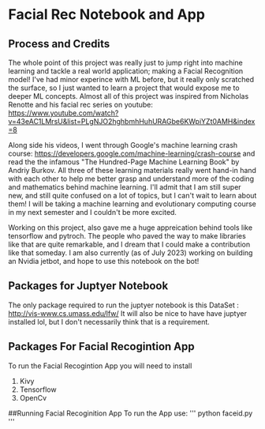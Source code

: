 # Facial Rec Notebook and App
## Process and Credits
The whole point of this project was really just to jump right into machine learning and tackle a real world application; making a Facial Recognition model! I've had minor experince with ML before, but it really only scratched the surface, so I just wanted to learn a project that would expose me to deeper ML concepts. Almost all of this project was inspired from Nicholas Renotte and his facial rec series on youtube: https://www.youtube.com/watch?v=43eAC1LMrsU&list=PLgNJO2hghbmhHuhURAGbe6KWpiYZt0AMH&index=8

Along side his videos, I went through Google's machine learning crash course: https://developers.google.com/machine-learning/crash-course
and read the the infamous "The Hundred-Page Machine Learning Book" by Andriy Burkov. All three of these learning materials really went hand-in hand with each other to help me better grasp and understand more of the coding and mathematics behind machine learning. I'll admit that I am still super new, and still quite confused on a lot of topics, but I can't wait to learn about them! I will be taking a machine learning and evolutionary computing course in my next semester and I couldn't be more excited.

Working on this project, also gave me a huge appreication behind tools like tensorflow and pytroch. The people who paved the way to make libraries like that are quite remarkable, and I dream that I could make a contribution like that someday. I am also currently (as of July 2023) working on building an Nvidia jetbot, and hope to use this notebook on the bot!

## Packages for Juptyer Notebook
The only package required to run the juptyer notebook is this DataSet :
http://vis-www.cs.umass.edu/lfw/
It will also be nice to have have juptyer installed lol, but I don't necessarily think that is a requirement.

## Packages For Facial Recogintion App
To run the Facial Recogintion App you will need to install
1. Kivy
2. Tensorflow
3. OpenCv

##Running Facial Recoginition App
To run the App use:
'''
python faceid.py
'''



